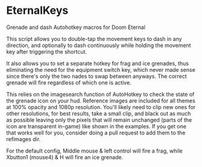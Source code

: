 # EternalKeys
Grenade and dash Autohotkey macros for Doom Eternal

This script allows you to double-tap the movement keys to dash in any direction, and optionally to dash continuously while holding the movement key after triggering the shortcut.

It also allows you to set a separate hotkey for frag and ice grenades, thus eliminating the need for the equipment switch key, which never made sense since there's only the two nades to swap between anyways. The correct grenade will fire regardless of which one is active.

This relies on the imagesearch function of AutoHotkey to check the state of the grenade icon on your hud. Reference images are included for all themes at 100% opacity and 1080p resolution. You'll likely need to clip new ones for other resolutions, for best results, take a small clip, and black out as much as possible leaving only the pixels that will remain unchanged (parts of the icon are transparent in-game) like shown in the examples. If you get one that works well for you, consider doing a pull request to add them to the refimages dir.

For the default config, Middle mouse & left control will fire a frag, while Xbutton1 (mouse4) & H will fire an ice grenade.
